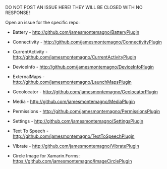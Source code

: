 DO NOT POST AN ISSUE HERE! THEY WILL BE CLOSED WITH NO RESPONSE!

Open an issue for the specific repo: 
- Battery - http://github.com/jamesmontemagno/BatteryPlugin
- Connectivity - http://github.com/jamesmontemagno/ConnectivityPlugin
- CurrentActivity - http://github.com/jamesmontemagno/CurrentActivityPlugin
- DeviceInfo - http://github.com/jamesmontemagno/DeviceInfoPlugin
- ExternalMaps - http://github.com/jamesmontemagno/LaunchMapsPlugin
- Gecolocator - http://github.com/jamesmontemagno/GeolocatorPlugin
- Media - http://github.com/jamesmontemagno/MediaPlugin
- Permissions - http://github.com/jamesmontemagno/PermissionsPlugin
- Settings - http://github.com/jamesmontemagno/SettingsPlugin
- Text To Speech - http://github.com/jamesmontemagno/TextToSpeechPlugin
- Vibrate - http://github.com/jamesmontemagno/VibratePlugin

- Circle Image for Xamarin.Forms: https://github.com/jamesmontemagno/ImageCirclePlugin


